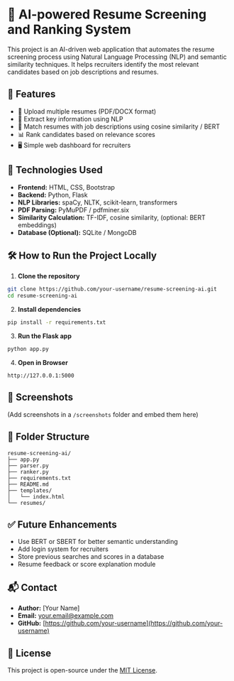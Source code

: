 # 🧠 AI-powered Resume Screening and Ranking System

This project is an AI-driven web application that automates the resume screening process using Natural Language Processing (NLP) and semantic similarity techniques. It helps recruiters identify the most relevant candidates based on job descriptions and resumes.

## 🚀 Features

- 📄 Upload multiple resumes (PDF/DOCX format)
- 🧠 Extract key information using NLP
- 🤖 Match resumes with job descriptions using cosine similarity / BERT
- 📊 Rank candidates based on relevance scores
- 🖥️ Simple web dashboard for recruiters

## 🔧 Technologies Used

- **Frontend:** HTML, CSS, Bootstrap
- **Backend:** Python, Flask
- **NLP Libraries:** spaCy, NLTK, scikit-learn, transformers
- **PDF Parsing:** PyMuPDF / pdfminer.six
- **Similarity Calculation:** TF-IDF, cosine similarity, (optional: BERT embeddings)
- **Database (Optional):** SQLite / MongoDB

## 🛠 How to Run the Project Locally

1. **Clone the repository**
```bash
git clone https://github.com/your-username/resume-screening-ai.git
cd resume-screening-ai
```

2. **Install dependencies**
```bash
pip install -r requirements.txt
```

3. **Run the Flask app**
```bash
python app.py
```

4. **Open in Browser**
```
http://127.0.0.1:5000
```

## 📸 Screenshots

(Add screenshots in a `/screenshots` folder and embed them here)

## 📁 Folder Structure

```
resume-screening-ai/
├── app.py
├── parser.py
├── ranker.py
├── requirements.txt
├── README.md
├── templates/
│   └── index.html
└── resumes/
```

## ✅ Future Enhancements

- Use BERT or SBERT for better semantic understanding
- Add login system for recruiters
- Store previous searches and scores in a database
- Resume feedback or score explanation module

## 📬 Contact

- **Author:** [Your Name]
- **Email:** your.email@example.com
- **GitHub:** [https://github.com/your-username](https://github.com/your-username)

## 📃 License

This project is open-source under the [MIT License](LICENSE).

